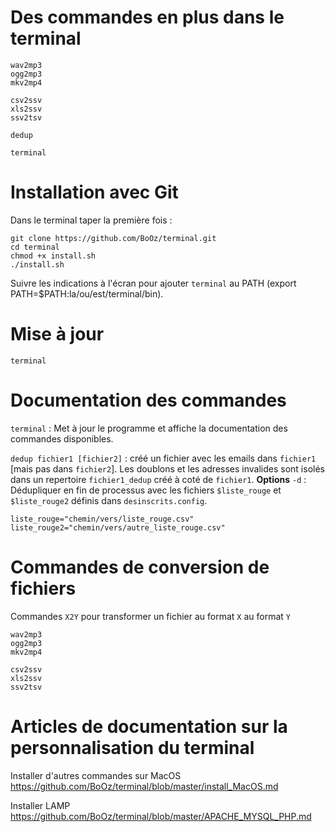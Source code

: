 # Des commandes en plus dans le terminal

```
wav2mp3
ogg2mp3
mkv2mp4

csv2ssv
xls2ssv
ssv2tsv

dedup

terminal
```

# Installation avec Git

Dans le terminal taper la première fois :
```
git clone https://github.com/BoOz/terminal.git
cd terminal
chmod +x install.sh
./install.sh
```

Suivre les indications à l'écran pour ajouter `terminal` au PATH (export PATH=$PATH:la/ou/est/terminal/bin).

# Mise à jour 
```
terminal
```

# Documentation des commandes

`terminal` : Met à jour le programme et affiche la documentation des commandes disponibles. 

`dedup fichier1 [fichier2]` : créé un fichier avec les emails dans `fichier1` [mais pas dans `fichier2`]. 
Les doublons et les adresses invalides sont isolés dans un repertoire `fichier1_dedup` créé à coté de `fichier1`.
**Options**
`-d` : Dédupliquer en fin de processus avec les fichiers `$liste_rouge` et `$liste_rouge2` définis dans `desinscrits.config`.
```
liste_rouge="chemin/vers/liste_rouge.csv"
liste_rouge2="chemin/vers/autre_liste_rouge.csv"
```

# Commandes de conversion de fichiers

Commandes `X2Y` pour transformer un fichier au format `X` au format `Y`

```
wav2mp3
ogg2mp3
mkv2mp4

csv2ssv
xls2ssv
ssv2tsv
````

# Articles de documentation sur la personnalisation du terminal
Installer d'autres commandes sur MacOS
https://github.com/BoOz/terminal/blob/master/install_MacOS.md

Installer LAMP
https://github.com/BoOz/terminal/blob/master/APACHE_MYSQL_PHP.md

